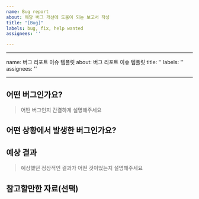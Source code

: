 ```yaml
---
name: Bug report
about: 해당 버그 개선에 도움이 되는 보고서 작성
title: "[Bug]"
labels: bug, fix, help wanted
assignees: ''

---
```


---
name: 버그 리포트 이슈 템플릿
about: 버그 리포트 이슈 템플릿
title: ''
labels: ''
assignees: ''

---

## 어떤 버그인가요?

> 어떤 버그인지 간결하게 설명해주세요

## 어떤 상황에서 발생한 버그인가요?


## 예상 결과

> 예상했던 정상적인 결과가 어떤 것이었는지 설명해주세요

## 참고할만한 자료(선택)
